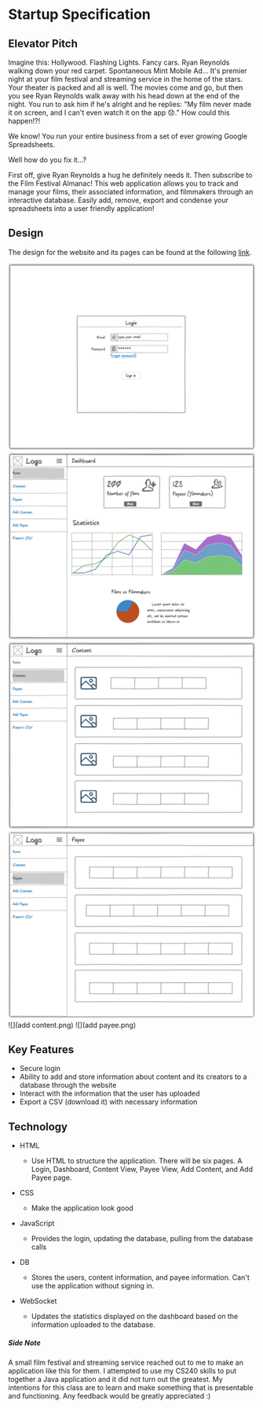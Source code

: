 # Startup Specification

## Elevator Pitch
Imagine this: Hollywood. Flashing Lights. Fancy cars. Ryan Reynolds walking down your red carpet. Spontaneous Mint Mobile Ad... It's premier night at your film festival and streaming service in the home of the stars. Your theater is packed and all is well. The movies come and go, but then you see Ryan Reynolds walk away with his head down at the end of the night. You run to ask him if he's alright and he replies: "My film never made it on screen, and I can't even watch it on the app 😞." How could this happen!?! 

We know! You run your entire business from a set of ever growing Google Spreadsheets.

Well how do you fix it...?

First off, give Ryan Reynolds a hug he definitely needs it. Then subscribe to the Film Festival Almanac! This web application allows you to track and manage your films, their associated information, and filmmakers through an interactive database. Easily add, remove, export and condense your spreadsheets into a user friendly application!

## Design

The design for the website and its pages can be found at the following [link](https://ninjamock.com/s/29L9TLx).

![Screenshots of mock website](login.png)
![](dashboard.png)
![](content.png)
![](payee.png)
![](add content.png)
![](add payee.png)

## Key Features
- Secure login
- Ability to add and store information about content and its creators to a database through the website
- Interact with the information that the user has uploaded
- Export a CSV (download it) with necessary information

## Technology

- HTML
    - Use HTML to structure the application. There will be six pages. A Login, Dashboard, Content View, Payee View, Add Content, and Add Payee page.

- CSS 
    - Make the application look good

- JavaScript
    - Provides the login, updating the database, pulling from the database calls

- DB
    - Stores the users, content information, and payee information. Can't use the application without signing in.

- WebSocket
    - Updates the statistics displayed on the dashboard based on the information uploaded to the database.

##### Side Note

A small film festival and streaming service reached out to me to make an application like this for them. I attempted to use my CS240 skills to put together a Java application and it did not turn out the greatest. My intentions for this class are to learn and make something that is presentable and functioning. Any feedback would be greatly appreciated :)